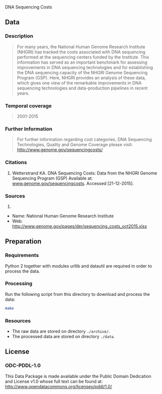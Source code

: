 DNA Sequencing Costs

## Data

### Description

> For many years, the National Human Genome Research Institute (NHGRI) has tracked the costs associated with DNA sequencing performed at the sequencing centers funded by the Institute. This information has served as an important benchmark for assessing improvements in DNA sequencing technologies and for establishing the DNA sequencing capacity of the NHGRI Genome Sequencing Program (GSP). Here, NHGRI provides an analysis of these data, which gives one view of the remarkable improvements in DNA sequencing technologies and data-production pipelines in recent years.

### Temporal coverage
> 2001-2015

### Further Information
> For further information regarding cost categories, DNA Sequencing Technologies, Quality and Genome Coverage please visit: http://www.genome.gov/sequencingcosts/

### Citations

1. Wetterstrand KA. DNA Sequencing Costs: Data from the NHGRI Genome Sequencing Program (GSP) Available at: www.genome.gov/sequencingcosts. Accessed [21-12-2015].

### Sources

1. 
  * Name: National Human Genome Research Institute
  * Web: http://www.genome.gov/pages/der/sequencing_costs_oct2015.xlsx

## Preparation

### Requirements

Python 2 together with modules urllib and datautil are required in order to process the data. 

### Processing

Run the following script from this directory to download and process the data:

```bash
make
```

### Resources

* The raw data are stored on directory `./archive/`.
* The processed data are stored on directory `./data`.

## License

### ODC-PDDL-1.0

This Data Package is made available under the Public Domain Dedication and License v1.0 whose full text can be found at: http://www.opendatacommons.org/licenses/pddl/1.0/


